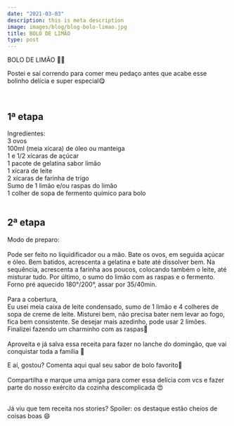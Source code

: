 ```yaml
---
date: "2021-03-03"
description: this is meta description
image: images/blog/blog-bolo-limao.jpg
title: BOLO DE LIMÃO
type: post
---
```


BOLO DE LIMÃO 🍰🍋

Postei e saí correndo para comer meu pedaço antes que acabe esse bolinho delícia e super especial😋

&nbsp;  
## 1ª etapa
Ingredientes:  
3 ovos  
100ml (meia xícara) de óleo ou manteiga  
1 e 1/2 xícaras de açúcar  
1 pacote de gelatina sabor limão  
1 xícara de leite  
2 xícaras de farinha de trigo  
Sumo de 1 limão e/ou raspas do limão  
1 colher de sopa de fermento químico para bolo  
&nbsp;  
## 2ª etapa  
Modo de preparo:  
&nbsp;  
Pode ser feito no liquidificador ou a mão. Bate os ovos, em seguida açúcar e óleo. Bem batidos, acrescenta a gelatina e bate até dissolver bem. Na sequência, acrescenta a farinha aos poucos, colocando também o leite, até misturar tudo. Por último, o sumo do limão com as raspas e o fermento. Forno pré aquecido 180°/200°, assar por 35/40min.  
&nbsp;  
Para a cobertura,     
Eu usei meia caixa de leite condensado, sumo de 1 limão e 4 colheres de sopa de creme de leite. Misturei bem, não precisa bater nem levar ao fogo, fica bem consistente. Se desejar mais azedinho, pode usar 2 limões. Finalizei fazendo um charminho com as raspas🥰  
&nbsp;  
Aproveita e já salva essa receita para fazer no lanche do domingão, que vai conquistar toda a família 🤗

E aí, gostou? Comenta aqui qual seu sabor de bolo favorito🤩  
&nbsp;  
Compartilha e marque uma amiga para comer essa delícia com vcs e fazer parte do nosso exército da cozinha descomplicada 😍  
&nbsp;  

Já viu que tem receita nos stories? Spoiler: os destaque estão cheios de coisas boas 😄

